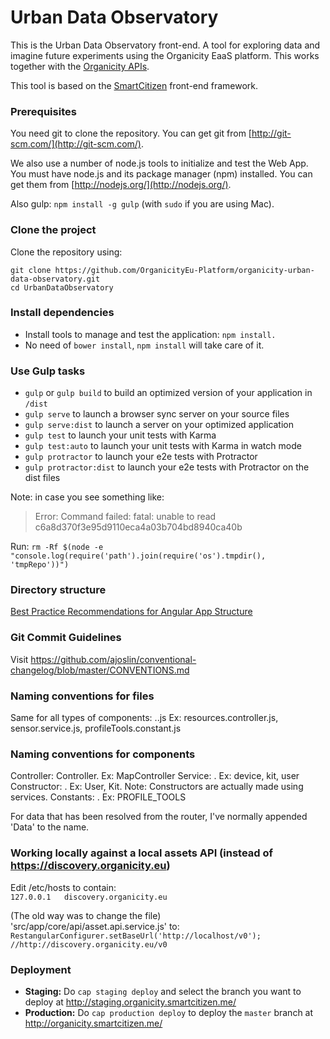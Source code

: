 # Urban Data Observatory

This is the Urban Data Observatory front-end. A tool for exploring data and imagine future experiments using the Organicity EaaS platform. This works together with the [Organicity APIs](http://organicityeu.github.io/api/).

This tool is based on the [SmartCitizen](http://smartcitizen.me) front-end framework.


### Prerequisites

You need git to clone the repository. You can get git from
[http://git-scm.com/](http://git-scm.com/).

We also use a number of node.js tools to initialize and test the Web App. You must have node.js and
its package manager (npm) installed. You can get them from [http://nodejs.org/](http://nodejs.org/).

Also gulp: `npm install -g gulp` (with `sudo` if you are using Mac).

### Clone the project

Clone the repository using:

```
git clone https://github.com/OrganicityEu-Platform/organicity-urban-data-observatory.git
cd UrbanDataObservatory
```

### Install dependencies
* Install tools to manage and test the application: `npm install.`
* No need of `bower install`, `npm install` will take care of it.

### Use Gulp tasks

* `gulp` or `gulp build` to build an optimized version of your application in `/dist`
* `gulp serve` to launch a browser sync server on your source files
* `gulp serve:dist` to launch a server on your optimized application
* `gulp test` to launch your unit tests with Karma
* `gulp test:auto` to launch your unit tests with Karma in watch mode
* `gulp protractor` to launch your e2e tests with Protractor
* `gulp protractor:dist` to launch your e2e tests with Protractor on the dist files

Note: in case you see something like:
> Error: Command failed: fatal: unable to read c6a8d370f3e95d9110eca4a03b704bd8940ca40b

Run:
`rm -Rf $(node -e "console.log(require('path').join(require('os').tmpdir(), 'tmpRepo'))")`

### Directory structure

[Best Practice Recommendations for Angular App Structure](https://docs.google.com/document/d/1XXMvReO8-Awi1EZXAXS4PzDzdNvV6pGcuaF4Q9821Es/pub)

### Git Commit Guidelines
Visit https://github.com/ajoslin/conventional-changelog/blob/master/CONVENTIONS.md


### Naming conventions for files
Same for all types of components:
<Name of component camelcased>.<Type of module>.js
Ex: resources.controller.js, sensor.service.js, profileTools.constant.js


### Naming conventions for components
Controller: <Name of controller capitalized>Controller. Ex: MapController
Service: <Name of service camelcased>. Ex: device, kit, user 
Constructor: <Name of constructor capitalized>. Ex: User, Kit. Note: Constructors are actually made using services.
Constants: <Name of constant uppercase joined by an underscore>. Ex: PROFILE_TOOLS

For data that has been resolved from the router, I've normally appended 'Data' to the name.

### Working locally against a local assets API (instead of https://discovery.organicity.eu)

Edit /etc/hosts to contain:  
```127.0.0.1   discovery.organicity.eu```

(The old way was to change the file)  
'src/app/core/api/asset.api.service.js' to:  
`RestangularConfigurer.setBaseUrl('http://localhost/v0'); //http://discovery.organicity.eu/v0`

### Deployment

* **Staging:**  Do `cap staging deploy` and select the branch you want to deploy at http://staging.organicity.smartcitizen.me/
* **Production:** Do `cap production deploy` to deploy the `master` branch at http://organicity.smartcitizen.me/
